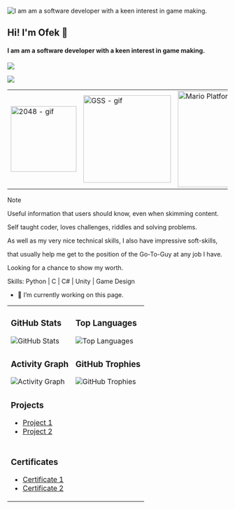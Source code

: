 ![I am am a software developer with a keen interest in game making.](https://scontent.ftlv19-2.fna.fbcdn.net/v/t39.30808-6/436225023_10232684159591511_6929837165841030774_n.jpg?_nc_cat=101&ccb=1-7&_nc_sid=5f2048&_nc_ohc=UuHNh6V7ugoQ7kNvgE_WAAx&_nc_ht=scontent.ftlv19-2.fna&oh=00_AYAHyhOWG7oL_Tk9Q3pTgrcgn2crEWF_-6EA4dIMdMMd8Q&oe=664A94D3)

## Hi! I'm Ofek 🦕
#### I am am a software developer with a keen interest in game making.

![](http://github-profile-summary-cards.vercel.app/api/cards/profile-details?username=ofekshulberg&theme=solarized)

![](http://github-profile-summary-cards.vercel.app/api/cards/repos-per-language?username=ofekshulberg&theme=solarized&exclude=pypy3,c,c#,.hlsl)

<table>
  <tr>
    <td><img src="https://github.com/ofekshulberg/ofekshulberg/assets/138509154/28355087-121f-4f9c-8721-5b2052f9744a" alt="2048 - gif" width="150"></td>
    <td><img src="https://github.com/ofekshulberg/ofekshulberg/assets/138509154/40e3dce0-aade-4d90-bb52-d9cb294f4514" alt="GSS - gif" width="200"></td>
    <td><img src="https://github.com/ofekshulberg/ofekshulberg/assets/138509154/e6d0c71c-7662-4ea4-a99f-a8351f7c75d5" alt="Mario Platformer - gif" width="220"></td>
  </tr>
</table>

> [!NOTE]
> Useful information that users should know, even when skimming content.

Self taught coder, loves challenges, riddles and solving problems.
  
As well as my very nice technical skills, I also have impressive soft-skills,
  
that usually help me get to the position of the Go-To-Guy at any job I have.
  
Looking for a chance to show my worth.
  
Skills: Python | C | C# | Unity | Game Design
  
- 🔭 I’m currently working on this page. 

<table>
  <tr>
    <td>
      <h3>GitHub Stats</h3>
      <img src="https://github-readme-stats.vercel.app/api?username=ofekshulberg&show_icons=true&theme=radical" alt="GitHub Stats">
    </td>
    <td>
      <h3>Top Languages</h3>
      <img src="https://github-readme-stats.vercel.app/api/top-langs/?username=ofekshulberg&layout=compact&theme=radical" alt="Top Languages">
    </td>
  </tr>
  <tr>
    <td>
      <h3>Activity Graph</h3>
      <img src="https://github-readme-activity-graph.cyclic.app/graph?username=ofekshulberg&theme=react-dark" alt="Activity Graph">
    </td>
    <td>
      <h3>GitHub Trophies</h3>
      <img src="https://github-profile-trophy.vercel.app/?username=ofekshulberg&theme=onedark" alt="GitHub Trophies">
    </td>
  </tr>
  <tr>
    <td colspan="2">
      <h3>Projects</h3>
      <ul>
        <li><a href="https://github.com/ofekshulberg/project1">Project 1</a></li>
        <li><a href="https://github.com/ofekshulberg/project2">Project 2</a></li>
      </ul>
    </td>
  </tr>
  <tr>
    <td colspan="2">
      <h3>Certificates</h3>
      <ul>
        <li><a href="https://linktocertificate1.com">Certificate 1</a></li>
        <li><a href="https://linktocertificate2.com">Certificate 2</a></li>
      </ul>
    </td>
  </tr>
</table>


